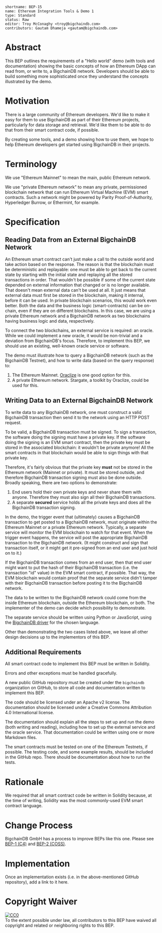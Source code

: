 ```
shortname: BEP-15
name: Ethereum Integration Tools & Demo 1
type: Standard
status: Raw
editor: Troy McConaghy <troy@bigchaindb.com>
contributors: Gautam Dhameja <gautam@bigchaindb.com>
```

# Abstract

This BEP outlines the requirements of a "Hello world" demo (with tools and documentation) showing the basic concepts of how an Ethereum DApp can read from, or write to, a BigchainDB network. Developers should be able to build something more sophisticated once they understand the concepts illustrated by the demo.

# Motivation

There is a large community of Ethereum developers. We'd like to make it easy for them to use BigchainDB as part of their Ethereum projects, particularly for data storage and retrieval. We'd like them to be able to do that from their smart contract code, if possible.

By creating some tools, and a demo showing how to use them, we hope to help Ethereum developers get started using BigchainDB in their projects.

# Terminology

We use "Ethereum Mainnet" to mean the main, public Ethereum network.

We use "private Ethereum network" to mean any private, permissioned blockchain network that can run Ethereum Virtual Machine (EVM) smart contracts. Such a network might be powered by Parity Proof-of-Authority, Hyperledger Burrow, or Ethermint, for example.

# Specification

## Reading Data from an External BigchainDB Network

An Ethereum smart contract can't just make a call to the outside world and take action based on the response. The reason is that the blockchain must be deterministic and replayable: one must be able to get back to the current state by starting with the initial state and replaying all the stored transactions in order. That wouldn't be possible if some of the current state depended on external information that changed or is no longer available. That doesn't mean external data can't be used at all. It just means that external data must first be stored in the blockchain, making it internal, before it can be used. In private blockchain scenarios, this would work even better. Both the data and the business logic (smart-contracts) can be on-chain, even if they are on different blockchains. In this case, we are using a private Ethereum network and a BigchainDB network as two blockchains having business logic and data, respectively.

To connect the two blockchains, an external service is required: an oracle. While we could implement a new oracle, it would be non-trivial and a deviation from BigchainDB's focus. Therefore, to implement this BEP, we should use an existing, well-known oracle service or software.

The demo must illustrate how to query a BigchainDB network (such as the BigchainDB Testnet), and how to write data (based on the query response) to:

1. The Ethereum Mainnet. [Oraclize](https://docs.oraclize.it/) is one good option for this.
1. A private Ethereum network. Stargate, a toolkit by Oraclize, could be used for this.

## Writing Data to an External BigchainDB Network

To write data to any BigchainDB network, one must construct a valid BigchainDB transaction then send it to the network using an HTTP POST request.

To be valid, a BigchainDB transaction must be signed. To sign a transaction, the software doing the signing must have a private key. If the software doing the signing is an EVM smart contract, then the private key must be stored in the associated blockchain: it wouldn't be private anymore! All the smart contracts in that blockchain would be able to sign things with that private key.

Therefore, it's fairly obvious that the private key **must** not be stored in the Ethereum network (Mainnet or private). It must be stored outside, and therefore BigchainDB transaction signing must also be done outside. Broadly speaking, there are two options to demonstrate:

1. End users hold their own private keys and never share them with anyone. Therefore they must also sign all their BigchainDB transactions.
1. A separate **secured** service holds all the private keys and does all the BigchainDB transaction signing.

In the demo, the trigger event that (ultimately) causes a BigchainDB transaction to get posted to a BigchainDB network, must originate within the Ethereum Mainnet or a private Ethereum network. Typically, a separate service will monitor the EVM blockchain to watch for that event. When the trigger event happens, the service will post the appropriate BigchainDB transaction to the BigchainDB network. (It might construct and sign that transaction itself, or it might get it pre-signed from an end user and just hold on to it.)

If the BigchainDB transaction comes from an end user, then that end user might want to put the hash of their BigchainDB transaction (i.e. the transaction "id" value) in the EVM smart contract, if possible. That way, the EVM blockchain would contain proof that the separate service didn't tamper with their BigchainDB transaction before posting it to the BigchainDB network.

The data to be written to the BigchainDB network could come from the inside Ethereum blockchain, outside the Ethereum blockchain, or both. The implementer of the demo can decide which possibility to demonstrate.

The separate service should be written using Python or JavaScript, using the [BigchainDB driver](http://docs.bigchaindb.com/projects/server/en/master/drivers-clients/index.html) for the chosen language.

Other than demonstrating the two cases listed above, we leave all other design decisions up to the implementors of this BEP.

## Additional Requirements

All smart contract code to implement this BEP must be written in Solidity.

Errors and other exceptions must be handled gracefully.

A new public GitHub repository must be created under the `bigchaindb` organization on GitHub, to store all code and documentation written to implement this BEP.

The code should be licensed under an Apache v2 license. The documentation should be licensed under a Creative Commons Attribution 4.0 International license.

The documentation should explain all the steps to set up and run the demo (both writing and reading), including how to set up the external service and the oracle service. That documentation could be written using one or more Markdown files.

The smart contracts must be tested on one of the Ethereum Testnets, if possible. The testing code, and some example results, should be included in the GitHub repo. There should be documentation about how to run the tests.

# Rationale

We required that all smart contract code be written in Solidity because, at the time of writing, Solidity was the most commonly-used EVM smart contract language.

# Change Process

BigchainDB GmbH has a process to improve BEPs like this one. Please see [BEP-1 (C4)](../1) and [BEP-2 (COSS)](../2).

# Implementation

Once an implementation exists (i.e. in the above-mentioned GitHub repository), add a link to it here.

# Copyright Waiver

<p xmlns:dct="http://purl.org/dc/terms/">
  <a rel="license"
     href="http://creativecommons.org/publicdomain/zero/1.0/">
    <img src="http://i.creativecommons.org/p/zero/1.0/88x31.png" style="border-style: none;" alt="CC0" />
  </a>
  <br />
  To the extent possible under law, all contributors to this BEP
  have waived all copyright and related or neighboring rights to this BEP.
</p>
